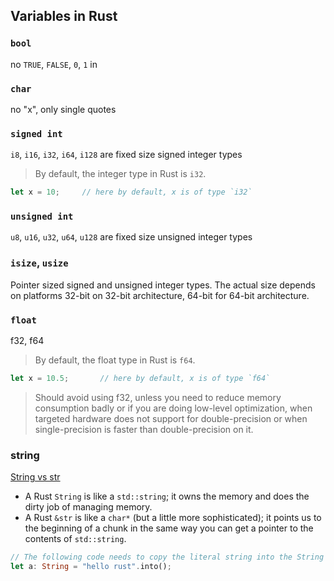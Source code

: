 ## Variables in Rust
### `bool`
no `TRUE`, `FALSE`, `0`, `1` in 

### `char`
no "x", only single quotes

### `signed int`
`i8`, `i16`, `i32`, `i64`, `i128` are fixed size signed integer types

> By default, the integer type in Rust is `i32`.

```rs
let x = 10;		// here by default, x is of type `i32`
```

### `unsigned int`
`u8`, `u16`, `u32`, `u64`, `u128` are fixed size unsigned integer types

### `isize`, `usize`
Pointer sized signed and unsigned integer types. The actual size depends on platforms 32-bit on 32-bit architecture, 64-bit for 64-bit architecture.

### `float`
f32, f64

> By default, the float type in Rust is `f64`.

```rs
let x = 10.5;		// here by default, x is of type `f64`
```

> Should avoid using f32, unless you need to reduce memory consumption badly or if you are doing low-level optimization, when targeted hardware does not support for double-precision or when single-precision is faster than double-precision on it.

### string
[String vs str](https://stackoverflow.com/a/44407956/6774636)

* A Rust `String` is like a `std::string`; it owns the memory and does the dirty job of managing memory.
* A Rust `&str` is like a `char*` (but a little more sophisticated); it points us to the beginning of a chunk in the same way you can get a pointer to the contents of `std::string`.

```rs
// The following code needs to copy the literal string into the String managed memory:
let a: String = "hello rust".into();
```
